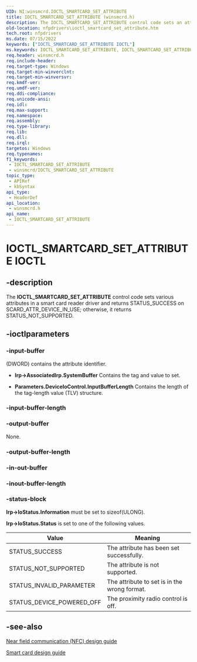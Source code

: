 ```yaml
---
UID: NI:winsmcrd.IOCTL_SMARTCARD_SET_ATTRIBUTE
title: IOCTL_SMARTCARD_SET_ATTRIBUTE (winsmcrd.h)
description: The IOCTL_SMARTCARD_SET_ATTRIBUTE control code sets an attribute and returns STATUS_SUCCESS on SCARD_ATTR_DEVICE_IN_USE; otherwise, it returns STATUS_NOT_SUPPORTED.
old-location: nfpdrivers\ioctl_smartcard_set_attribute.htm
tech.root: nfpdrivers
ms.date: 07/15/2022
keywords: ["IOCTL_SMARTCARD_SET_ATTRIBUTE IOCTL"]
ms.keywords: IOCTL_SMARTCARD_SET_ATTRIBUTE, IOCTL_SMARTCARD_SET_ATTRIBUTE control, IOCTL_SMARTCARD_SET_ATTRIBUTE control code [Near-Field Proximity Drivers], nfpdrivers.ioctl_smartcard_set_attribute, winsmcrd/IOCTL_SMARTCARD_SET_ATTRIBUTE
req.header: winsmcrd.h
req.include-header: 
req.target-type: Windows
req.target-min-winverclnt: 
req.target-min-winversvr: 
req.kmdf-ver: 
req.umdf-ver: 
req.ddi-compliance: 
req.unicode-ansi: 
req.idl: 
req.max-support: 
req.namespace: 
req.assembly: 
req.type-library: 
req.lib: 
req.dll: 
req.irql: 
targetos: Windows
req.typenames: 
f1_keywords:
 - IOCTL_SMARTCARD_SET_ATTRIBUTE
 - winsmcrd/IOCTL_SMARTCARD_SET_ATTRIBUTE
topic_type:
 - APIRef
 - kbSyntax
api_type:
 - HeaderDef
api_location:
 - winsmcrd.h
api_name:
 - IOCTL_SMARTCARD_SET_ATTRIBUTE
---
```


# IOCTL_SMARTCARD_SET_ATTRIBUTE IOCTL

## -description

The **IOCTL_SMARTCARD_SET_ATTRIBUTE** control code sets various attributes in a smart card reader driver and returns STATUS_SUCCESS on SCARD_ATTR_DEVICE_IN_USE; otherwise, it returns STATUS_NOT_SUPPORTED.

## -ioctlparameters

### -input-buffer

(DWORD) contains the attribute identifier.

* **Irp->AssociatedIrp.SystemBuffer**
  Contains the tag and value to set.

* **Parameters.DeviceIoControl.InputBufferLength**
  Contains the length of the tag-length value (TLV) structure.

### -input-buffer-length

### -output-buffer

None.

### -output-buffer-length

### -in-out-buffer

### -inout-buffer-length

### -status-block

**Irp->IoStatus.Information** must be set to sizeof(ULONG).

**Irp->IoStatus.Status** is set to one of the following values.

| Value | Meaning |
| ----- | ------- |
| STATUS_SUCCESS            | The attribute has been set successfully. |
| STATUS_NOT_SUPPORTED      | The attribute is not supported. |
| STATUS_INVALID_PARAMETER  | The attribute to set is in the wrong format.
| STATUS_DEVICE_POWERED_OFF | The proximity radio control is off. |

## -see-also

[Near field communication (NFC) design guide](/windows-hardware/drivers/nfc/)

[Smart card design guide](/windows-hardware/drivers/nfc/design-guide-smart-card)
